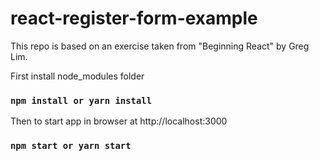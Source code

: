 # react-register-form-example

This repo is based on an exercise taken from "Beginning React" by Greg Lim.

First install node_modules folder
### `npm install or yarn install`

Then to start app in browser at http://localhost:3000
### `npm start or yarn start`
